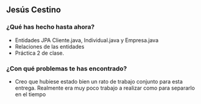 ## Jesús Cestino
### ¿Qué has hecho hasta ahora?
- Entidades JPA Cliente.java, Individual.java y Empresa.java 
- Relaciones de las entidades
- Práctica 2 de clase. 
### ¿Con qué problemas te has encontrado?
- Creo que hubiese estado bien un rato de trabajo conjunto para esta entrega. Realmente era muy poco trabajo a realizar como para separarlo en el tiempo
<br><br>


